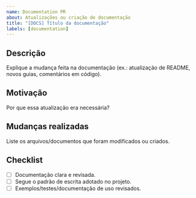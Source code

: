 ```yaml
---
name: Documentation PR
about: Atualizações ou criação de documentação
title: "[DOCS] Título da documentação"
labels: [documentation]
---
```


## Descrição

Explique a mudança feita na documentação (ex.: atualização de README, novos guias, comentários em código).

## Motivação

Por que essa atualização era necessária?  

## Mudanças realizadas

Liste os arquivos/documentos que foram modificados ou criados.

## Checklist

- [ ] Documentação clara e revisada.
- [ ] Segue o padrão de escrita adotado no projeto.
- [ ] Exemplos/testes/documentação de uso revisados.
